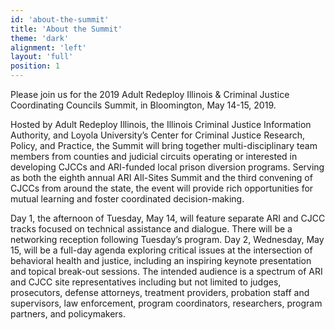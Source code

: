 ```yaml
---
id: 'about-the-summit'
title: 'About the Summit'
theme: 'dark'
alignment: 'left'
layout: 'full'
position: 1
---
```


Please join us for the 2019 Adult Redeploy Illinois & Criminal Justice Coordinating Councils Summit, in Bloomington, May 14-15, 2019.

Hosted by Adult Redeploy Illinois, the Illinois Criminal Justice Information Authority, and Loyola University’s Center for Criminal Justice Research, Policy, and Practice, the Summit will bring together multi-disciplinary team members from counties and judicial circuits operating or interested in developing CJCCs and ARI-funded local prison diversion programs. Serving as both the eighth annual ARI All-Sites Summit and the third convening of CJCCs from around the state, the event will provide rich opportunities for mutual learning and foster coordinated decision-making.

Day 1, the afternoon of Tuesday, May 14, will feature separate ARI and CJCC tracks focused on technical assistance and dialogue. There will be a networking reception following Tuesday’s program. Day 2, Wednesday, May 15, will be a full-day agenda exploring critical issues at the intersection of behavioral health and justice, including an inspiring keynote presentation and topical break-out sessions. The intended audience is a spectrum of ARI and CJCC site representatives including but not limited to judges, prosecutors, defense attorneys, treatment providers, probation staff and supervisors, law enforcement, program coordinators, researchers, program partners, and policymakers.
